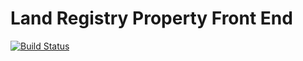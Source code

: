 Land Registry Property Front End
===============

[![Build Status](https://travis-ci.org/LandRegistry/property.svg?branch=master)](https://travis-ci.org/LandRegistry/property)
